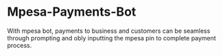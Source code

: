 # Mpesa-Payments-Bot
With mpesa bot, payments to business and customers can be seamless through prompting and obly inputting the mpesa pin to complete payment process.

##